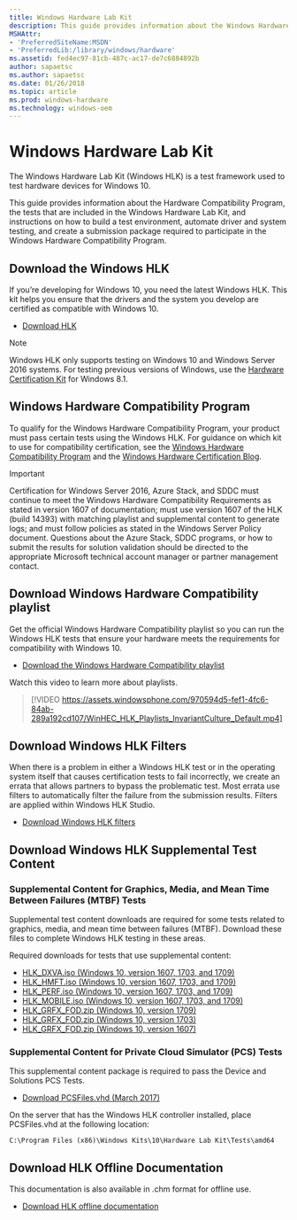 ```yaml
---
title: Windows Hardware Lab Kit
description: This guide provides information about the Windows Hardware Compatibility Program, the tests that are included in the Windows Hardware Lab Kit, and instructions on how to build a test environment, automate driver and system testing, and create a submission package required to participate in the Windows Hardware Compatibility Program.
MSHAttr:
- 'PreferredSiteName:MSDN'
- 'PreferredLib:/library/windows/hardware'
ms.assetid: fed4ec97-81cb-487c-ac17-de7c6884892b
author: sapaetsc
ms.author: sapaetsc
ms.date: 01/26/2018
ms.topic: article
ms.prod: windows-hardware
ms.technology: windows-oem
---
```


# Windows Hardware Lab Kit

The Windows Hardware Lab Kit (Windows HLK) is a test framework used to test hardware devices for Windows 10. 

This guide provides information about the Hardware Compatibility Program, the tests that are included in the Windows Hardware Lab Kit, and instructions on how to build a test environment, automate driver and system testing, and create a submission package required to participate in the Windows Hardware Compatibility Program.

## Download the Windows HLK 

If you’re developing for Windows 10, you need the latest Windows HLK. This kit helps you ensure that the drivers and the system you develop are certified as compatible with Windows 10. 

- [Download HLK](https://go.microsoft.com/fwlink/p/?LinkId=859231)

>[!NOTE]
>Windows HLK only supports testing on Windows 10 and Windows Server 2016 systems. For testing previous versions of Windows, use the [Hardware Certification Kit](https://msdn.microsoft.com/en-us/library/windows/hardware/jj124227(v=vs.85).aspx) for Windows 8.1. 

## Windows Hardware Compatibility Program

To qualify for the Windows Hardware Compatibility Program, your product must pass certain tests using the Windows HLK.
For guidance on which kit to use for compatibility certification, see the [Windows Hardware Compatibility Program](https://docs.microsoft.com/en-us/windows-hardware/design/compatibility/) and the [Windows Hardware Certification Blog](https://blogs.msdn.microsoft.com/windows_hardware_certification/). 

>[!IMPORTANT]
> Certification for Windows Server 2016, Azure Stack, and SDDC must continue to meet the Windows Hardware Compatibility Requirements as stated in version 1607 of documentation; must use version 1607 of the HLK (build 14393) with matching playlist and supplemental content to generate logs; and must follow policies as stated in the Windows Server Policy document. Questions about the Azure Stack, SDDC programs, or how to submit the results for solution validation should be directed to the appropriate Microsoft technical account manager or partner management contact. 

## Download Windows Hardware Compatibility playlist

Get the official Windows Hardware Compatibility playlist so you can run the Windows HLK tests that ensure your hardware meets the requirements for compatibility with Windows 10. 
- [Download the Windows Hardware Compatibility playlist](http://aka.ms/HLKPlaylist)

Watch this video to learn more about playlists. 
> [!VIDEO https://assets.windowsphone.com/970594d5-fef1-4fc6-84ab-289a192cd107/WinHEC_HLK_Playlists_InvariantCulture_Default.mp4]

## Download Windows HLK Filters 

When there is a problem in either a Windows HLK test or in the operating system itself that causes certification tests to fail incorrectly, we create an errata that allows partners to bypass the problematic test. Most errata use filters to automatically filter the failure from the submission results. Filters are applied within Windows HLK Studio. 

- [Download Windows HLK filters](https://docs.microsoft.com/en-us/windows-hardware/test/hlk/user/windows-hardware-lab-kit-filters)

## Download Windows HLK Supplemental Test Content

### Supplemental Content for Graphics, Media, and Mean Time Between Failures (MTBF) Tests

Supplemental test content downloads are required for some tests related to graphics, media, and mean time between failures (MTBF). Download these files to complete Windows HLK testing in these areas. 

Required downloads for tests that use supplemental content: 

- [HLK_DXVA.iso (Windows 10, version 1607, 1703, and 1709)](https://go.microsoft.com/fwlink/p/?LinkId=823112) 
- [HLK_HMFT.iso (Windows 10, version 1607, 1703, and 1709)](https://go.microsoft.com/fwlink/p/?LinkId=823113) 
- [HLK_PERF.iso (Windows 10, version 1607, 1703, and 1709)](https://go.microsoft.com/fwlink/p/?LinkId=823114) 
- [HLK_MOBILE.iso (Windows 10, version 1607, 1703, and 1709)](https://go.microsoft.com/fwlink/p/?LinkId=823115) 
- [HLK_GRFX_FOD.zip (Windows 10, version 1709)](https://go.microsoft.com/fwlink/p/?LinkId=859270) 
- [HLK_GRFX_FOD.zip (Windows 10, version 1703)](https://go.microsoft.com/fwlink/p/?linkid=845559) 
- [HLK_GRFX_FOD.zip (Windows 10, version 1607)](https://go.microsoft.com/fwlink/p/?linkid=842373)

### Supplemental Content for Private Cloud Simulator (PCS) Tests 

This supplemental content package is required to pass the Device and Solutions PCS Tests. 

- [Download PCSFiles.vhd (March 2017)](https://go.microsoft.com/fwlink/p/?LinkId=808763)

On the server that has the Windows HLK controller installed, place PCSFiles.vhd at the following location:

```C:\Program Files (x86)\Windows Kits\10\Hardware Lab Kit\Tests\amd64```

## Download HLK Offline Documentation

This documentation is also available in .chm format for offline use.

- [Download HLK offline documentation](https://go.microsoft.com/fwlink/?linkid=860830)

